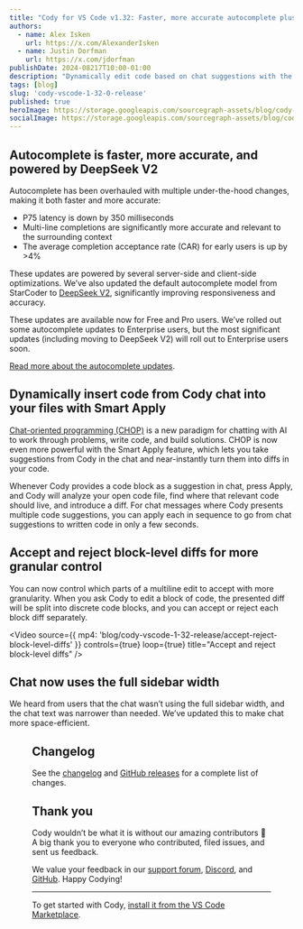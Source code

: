 ```yaml
---
title: "Cody for VS Code v1.32: Faster, more accurate autocomplete plus Smart Apply"
authors:
  - name: Alex Isken
    url: https://x.com/AlexanderIsken
  - name: Justin Dorfman
    url: https://x.com/jdorfman
publishDate: 2024-08217T10:00-01:00
description: "Dynamically edit code based on chat suggestions with the new Smart Apply feature. Plus, autocomplete is now faster, more accurate, and powered by DeepSeek V2."
tags: [blog]
slug: 'cody-vscode-1-32-0-release'
published: true
heroImage: https://storage.googleapis.com/sourcegraph-assets/blog/cody-vscode-1-32-release/cody-vscode-og-image.png
socialImage: https://storage.googleapis.com/sourcegraph-assets/blog/cody-vscode-1-32-release/cody-vscode-og-image.png
---
```


## Autocomplete is faster, more accurate, and powered by DeepSeek V2

Autocomplete has been overhauled with multiple under-the-hood changes, making it both faster and more accurate:

* P75 latency is down by 350 milliseconds
* Multi-line completions are significantly more accurate and relevant to the surrounding context
* The average completion acceptance rate (CAR) for early users is up by >4%

These updates are powered by several server-side and client-side optimizations. We’ve also updated the default autocomplete model from StarCoder to [DeepSeek V2](https://huggingface.co/deepseek-ai/DeepSeek-V2), significantly improving responsiveness and accuracy.

These updates are available now for Free and Pro users. We’ve rolled out some autocomplete updates to Enterprise users, but the most significant updates (including moving to DeepSeek V2) will roll out to Enterprise users soon.

[Read more about the autocomplete updates]().

## Dynamically insert code from Cody chat into your files with Smart Apply

[Chat-oriented programming (CHOP)](https://sourcegraph.com/blog/chat-oriented-programming-in-action) is a new paradigm for chatting with AI to work through problems, write code, and build solutions. CHOP is now even more powerful with the Smart Apply feature, which lets you take suggestions from Cody in the chat and near-instantly turn them into diffs in your code.

Whenever Cody provides a code block as a suggestion in chat, press Apply, and Cody will analyze your open code file, find where that relevant code should live, and introduce a diff. For chat messages where Cody presents multiple code suggestions, you can apply each in sequence to go from chat suggestions to written code in only a few seconds.

<YouTube
  id="9SMa8NJdJlg"
  showTitle={true}
/>

## Accept and reject block-level diffs for more granular control

You can now control which parts of a multiline edit to accept with more granularity. When you ask Cody to edit a block of code, the presented diff will be split into discrete code blocks, and you can accept or reject each block diff separately.

<Video
  source={{
    mp4: 'blog/cody-vscode-1-32-release/accept-reject-block-level-diffs'
  }}
  controls={true}
  loop={true}
  title="Accept and reject block-level diffs"
/>

## Chat now uses the full sidebar width

We heard from users that the chat wasn’t using the full sidebar width, and the chat text was narrower than needed. We’ve updated this to make chat more space-efficient.

<Figure
  src="https://storage.googleapis.com/sourcegraph-assets/blog/cody-vscode-1-32-release/chat-width.png"
  alt="Chat width in the sidebar viewport"
/>

## Changelog

See the [changelog](https://github.com/sourcegraph/cody/releases/tag/vscode-v1.32.0) and [GitHub releases](https://github.com/sourcegraph/cody/releases) for a complete list of changes.

## Thank you

Cody wouldn’t be what it is without our amazing contributors 💖 A big thank you to everyone who contributed, filed issues, and sent us feedback.

We value your feedback in our [support forum](https://community.sourcegraph.com/c/cody/5), [Discord](https://discord.com/servers/sourcegraph-969688426372825169), and [GitHub](https://github.com/sourcegraph/cody). Happy Codying!

---

To get started with Cody, [install it from the VS Code Marketplace](https://marketplace.visualstudio.com/items?itemName=sourcegraph.cody-ai).
